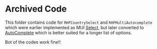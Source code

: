 # Archived Code

This folder contains code for `RHFCountrySelect` and `RHFMultiAutocomplete` which were earlier implemented as MUI [Select](https://mui.com/material-ui/react-select/), but later converted to [AutoComplete](https://mui.com/material-ui/react-autocomplete/) which is better suited for a longer list of options.

Bot of the codes work fine!!
